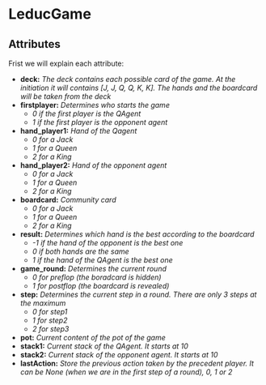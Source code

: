 # LeducGame

## Attributes
Frist we will explain each attribute:
- **deck:** *The deck contains each possible card of the game. At the initiation it will contains [J, J, Q, Q, K, K]. The hands and the boardcard will be taken from the deck*
- **firstplayer:** *Determines who starts the game*
  - *0 if the first player is the QAgent*
  - *1 if the first player is the opponent agent*
- **hand_player1:** *Hand of the Qagent*
  - *0 for a Jack*
  - *1 for a Queen*
  - *2 for a King*
- **hand_player2:** *Hand of the opponent agent*
  - *0 for a Jack*
  - *1 for a Queen*
  - *2 for a King*
- **boardcard:** *Community card*
  - *0 for a Jack*
  - *1 for a Queen*
  - *2 for a King*
- **result:** *Determines which hand is the best according to the boardcard*
  - *-1 if the hand of the opponent is the best one*
  - *0 if both hands are the same*
  - *1 if the hand of the QAgent is the best one*
- **game_round:** *Determines the current round*
  - *0 for preflop (the boradcard is hidden)*
  - *1 for postflop (the boardcard is revealed)*
- **step:** *Determines the current step in a round. There are only 3 steps at the maximum*
  - *0 for step1*
  - *1 for step2*
  - *2 for step3*
- **pot:** *Current content of the pot of the game*
- **stack1:** *Current stack of the QAgent. It starts at 10*
- **stack2:** *Current stack of the opponent agent. It starts at 10*
- **lastAction:** *Store the previous action taken by the precedent player. It can be None (when we are in the first step of a round), 0, 1 or 2*  
  
  
  
